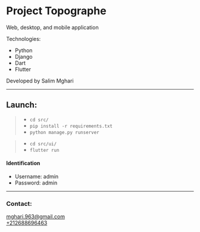 # Project Topographe

Web, desktop, and mobile application   

Technologies:
- Python
- Django
- Dart
- Flutter

Developed by Salim Mghari 

---

## Launch:

> - `cd src/`
> - `pip install -r requirements.txt`
> - `python manage.py runserver`

> - `cd src/ui/`
> - `flutter run`

#### Identification 

- Username: admin
- Password: admin

---

### Contact:

<mghari.963@gmail.com>  
<a href="call:+212688696463">+212688696463</a>
